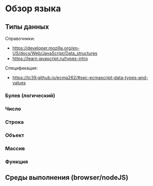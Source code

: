# Обзор языка

## Типы данных
Справочники:
- https://developer.mozilla.org/en-US/docs/Web/JavaScript/Data_structures
- https://learn.javascript.ru/types-intro

Спецификация:
- https://tc39.github.io/ecma262/#sec-ecmascript-data-types-and-values

### Булев (логический)

### Число

### Строка

### Объект

### Массив

### Функция

## Среды выполнения (browser/nodeJS)

